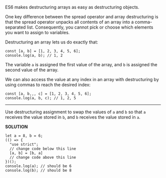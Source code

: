 ES6 makes destructuring arrays as easy as destructuring objects.

One key difference between the spread operator and array destructuring is that the spread operator unpacks all contents of an array into a comma-separated list. Consequently, you cannot pick or choose which elements you want to assign to variables.

Destructuring an array lets us do exactly that:

```
const [a, b] = [1, 2, 3, 4, 5, 6];
console.log(a, b); // 1, 2
```

The variable `a` is assigned the first value of the array, and `b` is assigned the second value of the array.

We can also access the value at any index in an array with destructuring by using commas to reach the desired index:

```
const [a, b,,, c] = [1, 2, 3, 4, 5, 6];
console.log(a, b, c); // 1, 2, 5
```

---

Use destructuring assignment to swap the values of `a` and `b` so that `a` receives the value stored in `b`, and `b` receives the value stored in `a`.

**SOLUTION**

```
let a = 8, b = 6;
(() => {
  "use strict";
  // change code below this line
  [a, b] = [b, a]
  // change code above this line
})();
console.log(a); // should be 6
console.log(b); // should be 8
```
